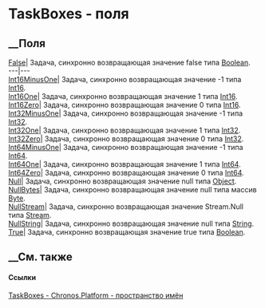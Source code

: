# TaskBoxes - поля
##  __Поля
[False](F_Chronos_Platform_TaskBoxes_False.htm)|  Задача, синхронно
возвращающая значение false типа
[Boolean](https://learn.microsoft.com/dotnet/api/system.boolean).  
---|---  
[Int16MinusOne](F_Chronos_Platform_TaskBoxes_Int16MinusOne.htm)|  Задача,
синхронно возвращающая значение -1 типа
[Int16](https://learn.microsoft.com/dotnet/api/system.int16).  
[Int16One](F_Chronos_Platform_TaskBoxes_Int16One.htm)|  Задача, синхронно
возвращающая значение 1 типа
[Int16](https://learn.microsoft.com/dotnet/api/system.int16).  
[Int16Zero](F_Chronos_Platform_TaskBoxes_Int16Zero.htm)|  Задача, синхронно
возвращающая значение 0 типа
[Int16](https://learn.microsoft.com/dotnet/api/system.int16).  
[Int32MinusOne](F_Chronos_Platform_TaskBoxes_Int32MinusOne.htm)|  Задача,
синхронно возвращающая значение -1 типа
[Int32](https://learn.microsoft.com/dotnet/api/system.int32).  
[Int32One](F_Chronos_Platform_TaskBoxes_Int32One.htm)|  Задача, синхронно
возвращающая значение 1 типа
[Int32](https://learn.microsoft.com/dotnet/api/system.int32).  
[Int32Zero](F_Chronos_Platform_TaskBoxes_Int32Zero.htm)|  Задача, синхронно
возвращающая значение 0 типа
[Int32](https://learn.microsoft.com/dotnet/api/system.int32).  
[Int64MinusOne](F_Chronos_Platform_TaskBoxes_Int64MinusOne.htm)|  Задача,
синхронно возвращающая значение -1 типа
[Int64](https://learn.microsoft.com/dotnet/api/system.int64).  
[Int64One](F_Chronos_Platform_TaskBoxes_Int64One.htm)|  Задача, синхронно
возвращающая значение 1 типа
[Int64](https://learn.microsoft.com/dotnet/api/system.int64).  
[Int64Zero](F_Chronos_Platform_TaskBoxes_Int64Zero.htm)|  Задача, синхронно
возвращающая значение 0 типа
[Int64](https://learn.microsoft.com/dotnet/api/system.int64).  
[Null](F_Chronos_Platform_TaskBoxes_Null.htm)|  Задача, синхронно возвращающая
значение null типа
[Object](https://learn.microsoft.com/dotnet/api/system.object).  
[NullBytes](F_Chronos_Platform_TaskBoxes_NullBytes.htm)|  Задача, синхронно
возвращающая значение null типа массив
[Byte](https://learn.microsoft.com/dotnet/api/system.byte).  
[NullStream](F_Chronos_Platform_TaskBoxes_NullStream.htm)|  Задача, синхронно
возвращающая значение Stream.Null типа
[Stream](https://learn.microsoft.com/dotnet/api/system.io.stream).  
[NullString](F_Chronos_Platform_TaskBoxes_NullString.htm)|  Задача, синхронно
возвращающая значение null типа
[String](https://learn.microsoft.com/dotnet/api/system.string).  
[True](F_Chronos_Platform_TaskBoxes_True.htm)|  Задача, синхронно возвращающая
значение true типа
[Boolean](https://learn.microsoft.com/dotnet/api/system.boolean).  
## __См. также
#### Ссылки
[TaskBoxes - ](T_Chronos_Platform_TaskBoxes.htm)
[Chronos.Platform - пространство имён](N_Chronos_Platform.htm)
